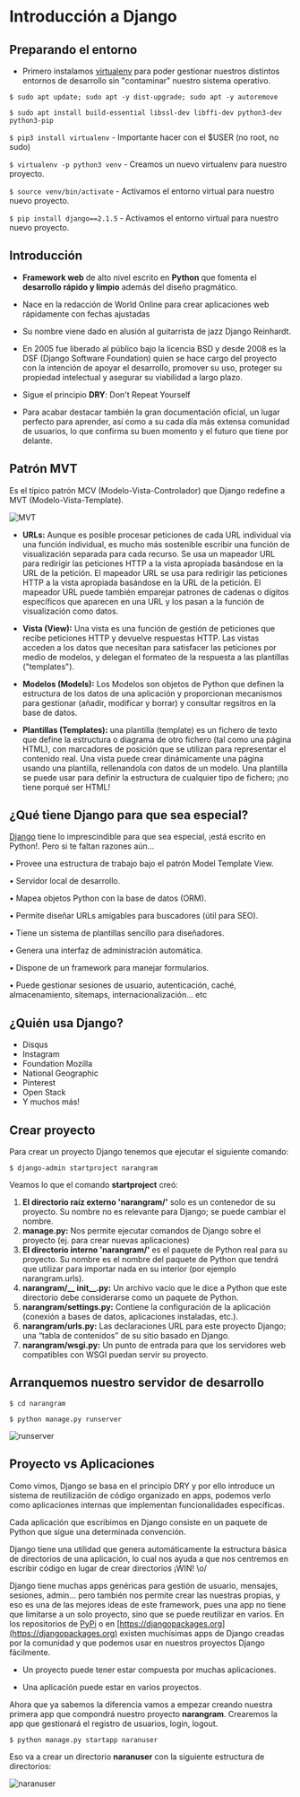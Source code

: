 # Introducción a Django

## Preparando el entorno 

- Primero instalamos [virtualenv](https://virtualenv.pypa.io/en/latest/installation/) para poder gestionar nuestros
distintos entornos de desarrollo sin "contaminar" nuestro sistema operativo.

 
 `$ sudo apt update; sudo apt -y dist-upgrade; sudo apt -y autoremove` 
 
 `$ sudo apt install build-essential libssl-dev libffi-dev python3-dev python3-pip`
  
 `$ pip3 install virtualenv` - Importante hacer con el $USER (no root, no sudo)
 
 `$ virtualenv -p python3 venv` - Creamos un nuevo virtualenv para nuestro proyecto.
 
 `$ source venv/bin/activate` - Activamos el entorno virtual para nuestro nuevo proyecto.
 
 `$ pip install django==2.1.5` - Activamos el entorno virtual para nuestro nuevo proyecto.


## Introducción

- **Framework web** de alto nivel escrito en **Python** que fomenta el **desarrollo rápido y limpio** además del diseño 
pragmático.

- Nace en la redacción de World Online para crear aplicaciones web rápidamente con fechas ajustadas

- Su nombre viene dado en alusión al guitarrista de jazz Django Reinhardt.

- En 2005 fue liberado al público bajo la licencia BSD y desde 2008 es la DSF (Django Software Foundation) quien se hace
 cargo del proyecto con la intención de apoyar el desarrollo, promover su uso, proteger su propiedad intelectual y 
 asegurar su viabilidad a largo plazo.

- Sigue el principio **DRY**: Don't Repeat Yourself

- Para acabar destacar también la gran documentación oficial, un lugar perfecto para aprender, así como a su cada día 
más extensa comunidad de usuarios, lo que confirma su buen momento y el futuro que tiene por delante.

## Patrón MVT

Es el típico patrón MCV (Modelo-Vista-Controlador) que Django redefine a MVT (Modelo-Vista-Template).

![MVT](imgs/mvt.jpg "Patrón MVT")

- **URLs:** Aunque es posible procesar peticiones de cada URL individual vía una función individual, es mucho más sostenible escribir una función de visualización separada para cada recurso. Se usa un mapeador URL para redirigir las peticiones HTTP a la vista apropiada basándose en la URL de la petición. El mapeador URL se usa para redirigir las peticiones HTTP a la vista apropiada basándose en la URL de la petición. El mapeador URL puede también emparejar patrones de cadenas o dígitos específicos que aparecen en una URL y los pasan a la función de visualización como datos.

- **Vista (View):** Una vista es una función de gestión de peticiones que recibe peticiones HTTP y devuelve respuestas HTTP. Las vistas acceden a los datos que necesitan para satisfacer las peticiones por medio de modelos, y delegan el formateo de la respuesta a las plantillas ("templates").

- **Modelos (Models):** Los Modelos son objetos de Python que definen la estructura de los datos de una aplicación y proporcionan mecanismos para gestionar (añadir, modificar y borrar) y consultar regsitros en la base de datos.

- **Plantillas (Templates):** una plantilla (template) es un fichero de texto que define la estructura o diagrama de otro fichero (tal como una página HTML), con marcadores de posición que se utilizan para representar el contenido real. Una vista puede crear dinámicamente una página usando una plantilla, rellenandola con datos de un modelo. Una plantilla se puede usar para definir la estructura de cualquier tipo de fichero; ¡no tiene porqué ser HTML!

## ¿Qué tiene Django para que sea especial?

[Django](https://www.djangoproject.com/start/overview/) tiene lo imprescindible para que sea especial, ¡está escrito en Python!. Pero si te faltan razones aún...

• Provee una estructura de trabajo bajo el patrón Model Template View.

• Servidor local de desarrollo.

• Mapea objetos Python con la base de datos (ORM).

• Permite diseñar URLs amigables para buscadores (útil para
SEO).

• Tiene un sistema de plantillas sencillo para diseñadores.

• Genera una interfaz de administración automática.

• Dispone de un framework para manejar formularios.

• Puede gestionar sesiones de usuario, autenticación, caché,
almacenamiento, sitemaps, internacionalización... etc

## ¿Quién usa Django?

- Disqus
- Instagram
- Foundation Mozilla
- National Geographic
- Pinterest
- Open Stack
- Y muchos más!

## Crear proyecto

Para crear un proyecto Django tenemos que ejecutar el siguiente comando:

 `$ django-admin startproject narangram`
 
 Veamos lo que el comando **startproject** creó:
 
1. **El directorio raíz externo 'narangram/'** solo es un contenedor de su proyecto. Su nombre no es relevante para Django; se puede cambiar el nombre.
2. **manage.py:** Nos permite ejecutar comandos de Django sobre el proyecto (ej. para crear nuevas aplicaciones)
3. **El directorio interno 'narangram/'** es el paquete de Python real para su proyecto. Su nombre es el nombre del paquete de Python que tendrá que utilizar para importar nada en su interior (por ejemplo narangram.urls).
4. **narangram/__ init__.py:** Un archivo vacío que le dice a Python que este directorio debe considerarse como un paquete de Python.
5. **narangram/settings.py:** Contiene la configuración de la aplicación (conexión a bases de datos, aplicaciones instaladas, etc.).
6. **narangram/urls.py:** Las declaraciones URL para este proyecto Django; una “tabla de contenidos” de su sitio basado en Django.
7. **narangram/wsgi.py:** Un punto de entrada para que los servidores web compatibles con WSGI puedan servir su proyecto.

## Arranquemos nuestro servidor de desarrollo

`$ cd narangram`

`$ python manage.py runserver`

![runserver](imgs/runserver.png "Runserver")

## Proyecto vs Aplicaciones

Como vimos, Django se basa en el principio DRY y por ello introduce un sistema de reutilización de código 
organizado en apps, podemos verlo como aplicaciones internas que implementan funcionalidades específicas.

Cada aplicación que escribimos en Django consiste en un paquete de Python que sigue una determinada convención.

Django tiene una utilidad que genera automáticamente la estructura básica de directorios de una aplicación, 
lo cual nos ayuda a que nos centremos en escribir código en lugar de crear directorios ¡WIN! \o/

Django tiene muchas apps genéricas para gestión de usuario, mensajes, sesiones, admin... pero también nos permite crear 
las nuestras propias, y eso es una de las mejores ideas de este framework, pues una app no tiene que limitarse 
a un solo proyecto, sino que se puede reutilizar en varios. 
En los repositorios de [PyPi](https://pypi.org) o en [https://djangopackages.org](https://djangopackages.org) existen 
muchísimas apps de Django creadas por la comunidad y que podemos usar en nuestros proyectos Django fácilmente.

- Un proyecto puede tener estar compuesta por muchas aplicaciones.

- Una aplicación puede estar en varios proyectos.

Ahora que ya sabemos la diferencia vamos a empezar creando nuestra primera app que compondrá nuestro proyecto 
**narangram**. Crearemos la app que gestionará el registro de usuarios, login, logout.

`$ python manage.py startapp naranuser`

Eso va a crear un directorio **naranuser** con la siguiente estructura de directorios:

![naranuser](imgs/app.png "Naranuser app")




